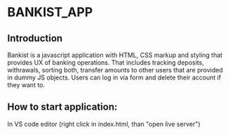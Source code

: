 # BANKIST_APP

## Introduction

Bankist is a javascript application with HTML, CSS markup and styling that provides UX of banking operations. That includes tracking deposits, withrawals, sorting both, transfer amounts to other users that are provided in dummy JS objects. Users can log in via form and delete their account if they want to.

## How to start application:

In VS code editor (right click in index.html, than "open live server")